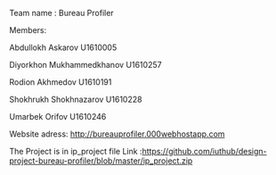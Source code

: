 
Team name : Bureau Profiler

Members:

Abdullokh Askarov       U1610005

Diyorkhon Mukhammedkhanov    U1610257

Rodion Akhmedov      U1610191

Shokhrukh Shokhnazarov      U1610228

Umarbek Orifov        U1610246 

Website adress: http://bureauprofiler.000webhostapp.com

The Project is in ip_project file    Link :https://github.com/iuthub/design-project-bureau-profiler/blob/master/ip_project.zip
